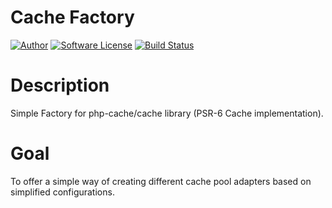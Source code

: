 # Cache Factory

[![Author](http://img.shields.io/badge/author-@dgreda-blue.svg?style=flat-square)](https://www.linkedin.com/in/damiangreda)
[![Software License](https://img.shields.io/badge/license-MIT-brightgreen.svg?style=flat-square)](LICENSE)
[![Build Status](https://travis-ci.org/dgreda/cache-factory.svg?branch=master)](https://travis-ci.org/dgreda/cache-factory)

# Description

Simple Factory for php-cache/cache library (PSR-6 Cache implementation).

# Goal

To offer a simple way of creating different cache pool adapters based on simplified configurations.
